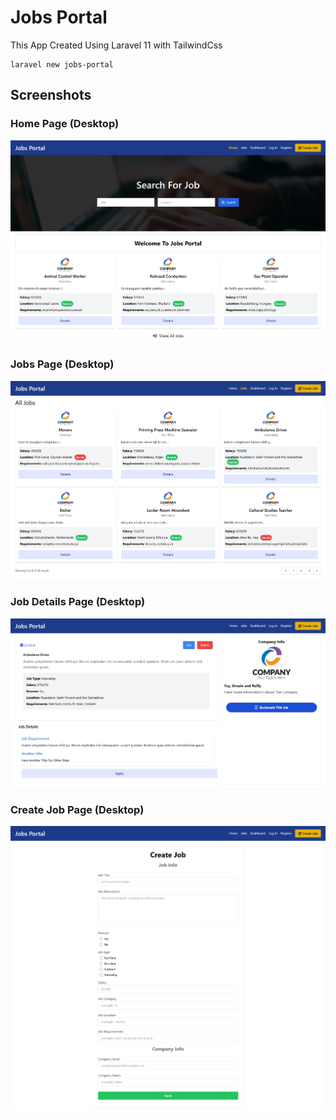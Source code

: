 # Jobs Portal

This App Created Using Laravel 11 with TailwindCss

```
laravel new jobs-portal
```

## Screenshots

### Home Page (Desktop)
![Home Page](/screenshots/Home.png "Home Page")

### Jobs Page (Desktop)
![Jobs Page](/screenshots/Jobs.png "Jobs Page")

### Job Details Page (Desktop)
![Job Details Page](/screenshots/Details.png "Job Details Page")


### Create Job Page (Desktop)
![Create Job](/screenshots/Create.png "Create Job")



